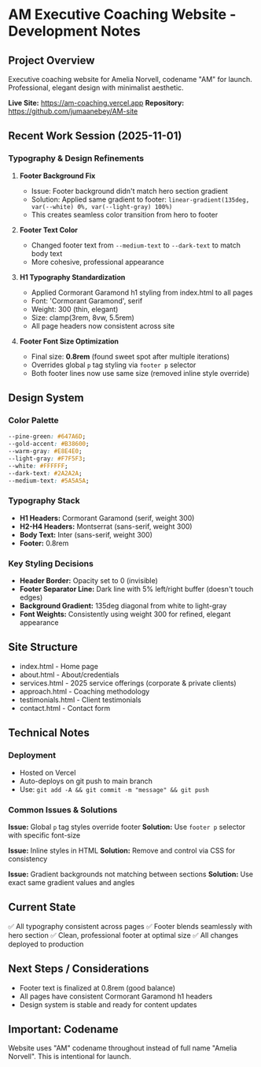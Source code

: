 # AM Executive Coaching Website - Development Notes

## Project Overview
Executive coaching website for Amelia Norvell, codename "AM" for launch. Professional, elegant design with minimalist aesthetic.

**Live Site:** https://am-coaching.vercel.app
**Repository:** https://github.com/jumaanebey/AM-site

## Recent Work Session (2025-11-01)

### Typography & Design Refinements

1. **Footer Background Fix**
   - Issue: Footer background didn't match hero section gradient
   - Solution: Applied same gradient to footer: `linear-gradient(135deg, var(--white) 0%, var(--light-gray) 100%)`
   - This creates seamless color transition from hero to footer

2. **Footer Text Color**
   - Changed footer text from `--medium-text` to `--dark-text` to match body text
   - More cohesive, professional appearance

3. **H1 Typography Standardization**
   - Applied Cormorant Garamond h1 styling from index.html to all pages
   - Font: 'Cormorant Garamond', serif
   - Weight: 300 (thin, elegant)
   - Size: clamp(3rem, 8vw, 5.5rem)
   - All page headers now consistent across site

4. **Footer Font Size Optimization**
   - Final size: **0.8rem** (found sweet spot after multiple iterations)
   - Overrides global `p` tag styling via `footer p` selector
   - Both footer lines now use same size (removed inline style override)

## Design System

### Color Palette
```css
--pine-green: #647A6D;
--gold-accent: #B38600;
--warm-gray: #E8E4E0;
--light-gray: #F7F5F3;
--white: #FFFFFF;
--dark-text: #2A2A2A;
--medium-text: #5A5A5A;
```

### Typography Stack
- **H1 Headers:** Cormorant Garamond (serif, weight 300)
- **H2-H4 Headers:** Montserrat (sans-serif, weight 300)
- **Body Text:** Inter (sans-serif, weight 300)
- **Footer:** 0.8rem

### Key Styling Decisions
- **Header Border:** Opacity set to 0 (invisible)
- **Footer Separator Line:** Dark line with 5% left/right buffer (doesn't touch edges)
- **Background Gradient:** 135deg diagonal from white to light-gray
- **Font Weights:** Consistently using weight 300 for refined, elegant appearance

## Site Structure
- index.html - Home page
- about.html - About/credentials
- services.html - 2025 service offerings (corporate & private clients)
- approach.html - Coaching methodology
- testimonials.html - Client testimonials
- contact.html - Contact form

## Technical Notes

### Deployment
- Hosted on Vercel
- Auto-deploys on git push to main branch
- Use: `git add -A && git commit -m "message" && git push`

### Common Issues & Solutions

**Issue:** Global `p` tag styles override footer
**Solution:** Use `footer p` selector with specific font-size

**Issue:** Inline styles in HTML
**Solution:** Remove and control via CSS for consistency

**Issue:** Gradient backgrounds not matching between sections
**Solution:** Use exact same gradient values and angles

## Current State
✅ All typography consistent across pages
✅ Footer blends seamlessly with hero section
✅ Clean, professional footer at optimal size
✅ All changes deployed to production

## Next Steps / Considerations
- Footer text is finalized at 0.8rem (good balance)
- All pages have consistent Cormorant Garamond h1 headers
- Design system is stable and ready for content updates

## Important: Codename
Website uses "AM" codename throughout instead of full name "Amelia Norvell". This is intentional for launch.
